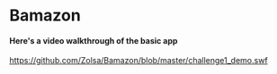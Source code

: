 # Bamazon

#### Here's a video walkthrough of the basic app

https://github.com/Zolsa/Bamazon/blob/master/challenge1_demo.swf